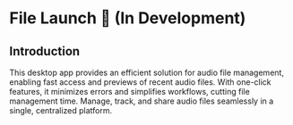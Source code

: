 # File Launch 🚀 (In Development)

## Introduction

This desktop app provides an efficient solution for audio file management, enabling fast access and previews of recent audio files. With one-click features, it minimizes errors and simplifies workflows, cutting file management time. Manage, track, and share audio files seamlessly in a single, centralized platform.
